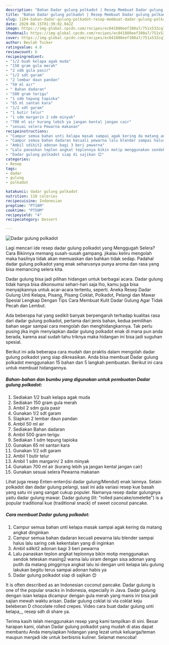 ```yaml
---
description: "Bahan Dadar gulung polkadot | Resep Membuat Dadar gulung polkadot Yang Mudah Dan Praktis"
title: "Bahan Dadar gulung polkadot | Resep Membuat Dadar gulung polkadot Yang Mudah Dan Praktis"
slug: 1104-bahan-dadar-gulung-polkadot-resep-membuat-dadar-gulung-polkadot-yang-mudah-dan-praktis
date: 2020-08-15T01:39:02.042Z
image: https://img-global.cpcdn.com/recipes/ec041880eef380a7/751x532cq70/dadar-gulung-polkadot-foto-resep-utama.jpg
thumbnail: https://img-global.cpcdn.com/recipes/ec041880eef380a7/751x532cq70/dadar-gulung-polkadot-foto-resep-utama.jpg
cover: https://img-global.cpcdn.com/recipes/ec041880eef380a7/751x532cq70/dadar-gulung-polkadot-foto-resep-utama.jpg
author: Beulah Tucker
ratingvalue: 4.8
reviewcount: 6
recipeingredient:
- "1/2 buah kelapa agak muda"
- "150 gram gula merah"
- "2 sdm gula pasir"
- "1/2 sdt garam"
- "2 lembar daun pandan"
- "50 ml air"
- " Bahan dadaran"
- "500 gram terigu"
- "1 sdm tepung tapioka"
- "65 ml santan kara"
- "1/2 sdt garam"
- "1 butir telur"
- "1 sdm margarin 2 sdm minyak"
- "700 ml air kurang lebih ya jangan kental jangan cair"
- "sesuai selera Pewarna makanan"
recipeinstructions:
- "Campur semua bahan unti kelapa masak sampai agak kering da matang angkat dinginkan"
- "Campur semua bahan dadaran kecuali pewarna lalu blender sampai halus lalu saring cek kekentalan yang di inginkan"
- "Ambil sdikit2 adonan bagi 3 beri pewarna"
- "Lalu panaskan teplon angkat teplonnya bikin motip menggunakan sendok teteskan masing2 warna lalu siram dengan sisa adonan yang putih da matang pinggirnya angkat lalu isi dengan unti kelapa lalu gulung lakukan begitu terus sampai adonan habis ya"
- "Dadar gulung polkadot siap di sajikan 😊"
categories:
- Resep
tags:
- dadar
- gulung
- polkadot

katakunci: dadar gulung polkadot 
nutrition: 110 calories
recipecuisine: Indonesian
preptime: "PT16M"
cooktime: "PT50M"
recipeyield: "4"
recipecategory: Dessert

---
```



![Dadar gulung polkadot](https://img-global.cpcdn.com/recipes/ec041880eef380a7/751x532cq70/dadar-gulung-polkadot-foto-resep-utama.jpg)

Lagi mencari ide resep dadar gulung polkadot yang Menggugah Selera? Cara Bikinnya memang susah-susah gampang. jikalau keliru mengolah maka hasilnya tidak akan memuaskan dan bahkan tidak sedap. Padahal dadar gulung polkadot yang enak seharusnya punya aroma dan rasa yang bisa memancing selera kita.

Dadar gulung bisa jadi pilihan hidangan untuk berbagai acara. Dadar gulung tidak hanya bisa dikonsumsi sehari-hari saja lho, kamu juga bisa menyajikannya untuk acar-acara tertentu, seperti. Aneka Resep Dadar Gulung Unti Kelapa, Pisang, Pisang Coklat, Polkadot, Pelangi dan Mawar Spesial Lengkap Dengan Tips Cara Membuat Kulit Dadar Gulung Agar Tidak Pecah dan Lembut.

Ada beberapa hal yang sedikit banyak berpengaruh terhadap kualitas rasa dari dadar gulung polkadot, pertama dari jenis bahan, kedua pemilihan bahan segar sampai cara mengolah dan menghidangkannya. Tak perlu pusing jika ingin menyiapkan dadar gulung polkadot enak di mana pun anda berada, karena asal sudah tahu triknya maka hidangan ini bisa jadi suguhan spesial.


Berikut ini ada beberapa cara mudah dan praktis dalam mengolah dadar gulung polkadot yang siap dikreasikan. Anda bisa membuat Dadar gulung polkadot menggunakan 15 bahan dan 5 langkah pembuatan. Berikut ini cara untuk membuat hidangannya.

<!--inarticleads1-->

##### Bahan-bahan dan bumbu yang digunakan untuk pembuatan Dadar gulung polkadot:

1. Sediakan 1/2 buah kelapa agak muda
1. Sediakan 150 gram gula merah
1. Ambil 2 sdm gula pasir
1. Gunakan 1/2 sdt garam
1. Siapkan 2 lembar daun pandan
1. Ambil 50 ml air
1. Sediakan  Bahan dadaran
1. Ambil 500 gram terigu
1. Sediakan 1 sdm tepung tapioka
1. Gunakan 65 ml santan kara
1. Gunakan 1/2 sdt garam
1. Ambil 1 butir telur
1. Ambil 1 sdm margarin/ 2 sdm minyak
1. Gunakan 700 ml air (kurang lebih ya jangan kental jangan cair)
1. Gunakan sesuai selera Pewarna makanan


Lihat juga resep Enten-enten(isi dadar gulung/Mendut) enak lainnya. Selain polkadot dan dadar gulung pelangi, saat ini ada variasi resep kue basah yang satu ini yang sangat cukup populer. Namanya resep dadar gulungnya yaitu dadar gulung mawar. Dadar gulung (lit: &#34;rolled pancake/omelette&#34;) is a popular traditional kue (traditional snack) of sweet coconut pancake. 

<!--inarticleads2-->

##### Cara membuat Dadar gulung polkadot:

1. Campur semua bahan unti kelapa masak sampai agak kering da matang angkat dinginkan
1. Campur semua bahan dadaran kecuali pewarna lalu blender sampai halus lalu saring cek kekentalan yang di inginkan
1. Ambil sdikit2 adonan bagi 3 beri pewarna
1. Lalu panaskan teplon angkat teplonnya bikin motip menggunakan sendok teteskan masing2 warna lalu siram dengan sisa adonan yang putih da matang pinggirnya angkat lalu isi dengan unti kelapa lalu gulung lakukan begitu terus sampai adonan habis ya
1. Dadar gulung polkadot siap di sajikan 😊


It is often described as an Indonesian coconut pancake. Dadar gulung is one of the popular snacks in Indonesia, especially in Java. Dadar gulung dengan isian kelapa dicampur dengan gula merah yang manis ini bisa jadi sajian mewah waktu arisan. Dadar gulung coklat isi vla coklat keju beleberan D chocolate rolled crepes. Video cara buat dadar gulung unti kelapa,,, resep sdh di share ya. 

Terima kasih telah menggunakan resep yang kami tampilkan di sini. Besar harapan kami, olahan Dadar gulung polkadot yang mudah di atas dapat membantu Anda menyiapkan hidangan yang lezat untuk keluarga/teman maupun menjadi ide untuk berbisnis kuliner. Selamat mencoba!
